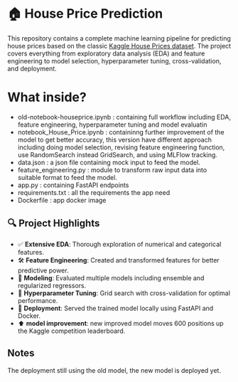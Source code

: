 # 🏠 House Price Prediction

This repository contains a complete machine learning pipeline for predicting house prices based on the classic [Kaggle House Prices dataset](https://www.kaggle.com/competitions/house-prices-advanced-regression-techniques). The project covers everything from exploratory data analysis (EDA) and feature engineering to model selection, hyperparameter tuning, cross-validation, and deployment.

# What inside?
- old-notebook-houseprice.ipynb : containing full workflow including EDA, feature engineering, hyperparameter tuning and model evaluatin
- notebook_House_Price.ipynb : containinng further improvement of the model to get better accuracy, this version have different approach including doing model selection, revising feature engineering function, use RandomSearch instead GridSearch, and using MLFlow tracking.
- data.json : a json file containing mock input to feed the model.
- feature_engineering.py : module to transform raw input data into suitable format to feed the model.
- app.py : containing FastAPI endpoints
- requirements.txt : all the requirements the app need
- Dockerfile : app docker image

## 🔍 Project Highlights

- ✅ **Extensive EDA**: Thorough exploration of numerical and categorical features.
- 🛠 **Feature Engineering**: Created and transformed features for better predictive power.
- 🤖 **Modeling**: Evaluated multiple models including ensemble and regularized regressors.
- 🔧 **Hyperparameter Tuning**: Grid search with cross-validation for optimal performance.
- 🚀 **Deployment**: Served the trained model locally using FastAPI and Docker.
- ⬆️ **model improvement**: new improved model moves 600 positions up the Kaggle competition leaderboard.

## Notes
The deployment still using the old model, the new model is deployed yet.
